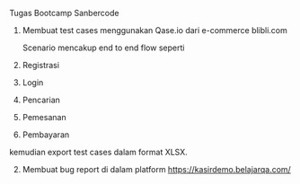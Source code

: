 Tugas Bootcamp Sanbercode

1. Membuat test cases menggunakan Qase.io dari e-commerce blibli.com

   Scenario mencakup end to end flow seperti
1. Registrasi
2. Login
3. Pencarian
4. Pemesanan
5. Pembayaran

kemudian export test cases dalam format XLSX.

2. Membuat bug report di dalam platform https://kasirdemo.belajarqa.com/
